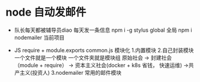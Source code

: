 # node 自动发邮件
- 队长每天都被辅导员diao
    每天发一条信息
    npm i -g stylus  global 全局
    npm i nodemailer  当前项目

- JS require + module.exports  common.js 模块化
    1.内置模块
    2.自己封装模块 一个文件就是一个模块  一个文件夹就是模块组
    原始社会 -> 封建社会 （module + require） -> 资本主义社会(docker + k8s 省钱， 快速运维) ->共产主义(投资人)
    3.nodemailer 常用的邮件模块